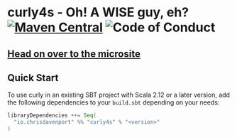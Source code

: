 # curly4s - Oh! A WISE guy, eh? [![Maven Central](https://maven-badges.herokuapp.com/maven-central/io.chrisdavenport/curly4s_2.13/badge.svg)](https://maven-badges.herokuapp.com/maven-central/io.chrisdavenport/curly4s_2.13) ![Code of Conduct](https://img.shields.io/badge/Code%20of%20Conduct-Scala-blue.svg)

## [Head on over to the microsite](https://davenverse.github.io/curly4s)

## Quick Start

To use curly in an existing SBT project with Scala 2.12 or a later version, add the following dependencies to your
`build.sbt` depending on your needs:

```scala
libraryDependencies ++= Seq(
  "io.chrisdavenport" %% "curly4s" % "<version>"
)
```
